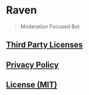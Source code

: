 # Raven

> Moderation Focused Bot

## [Third Party Licenses](https://github.com/blue-toaster/raven/blob/main/THIRD_PARTY_LICENSES.md)

## [Privacy Policy](https://github.com/blue-toaster/raven/blob/main/.github/PRIVACY_POLICY.md)

## [License (MIT)](https://github.com/blue-toaster/raven/blob/main/LICENSE.md)
